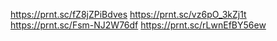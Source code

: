 https://prnt.sc/fZ8jZPiBdves
https://prnt.sc/vz6pO_3kZj1t
https://prnt.sc/Fsm-NJ2W76df
https://prnt.sc/rLwnEfBY56ew
